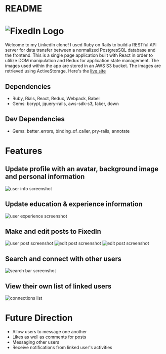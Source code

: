 # README

# ![FixedIn Logo](https://cdn.discordapp.com/attachments/896959094034948166/908732089216684052/logo.png)

Welcome to my LinkedIn clone! I used Ruby on Rails to build a RESTful API server for data transfer between a normalized PostgresSQL database and the frontend. This is a single page application built with React in order to utilize DOM manipulation and Redux for application state management. The images used within the app are stored in an AWS S3 bucket. The images are retrieved using ActiveStorage. Here's the [live site](https://fixedin.herokuapp.com/#/)

## Dependencies
- Ruby, Rials, React, Redux, Webpack, Babel
- Gems: bcrypt, jquery-rails, aws-sdk-s3, faker, down

## Dev Dependencies
- Gems: better_errors, binding_of_caller, pry-rails, annotate

# Features 
## Update profile with an avatar, background image and personal information
![user info screenshot](https://cdn.discordapp.com/attachments/896959094034948166/908726971545055232/Screenshot_144.png)
## Update education & experience information
![user experience screenshot](https://cdn.discordapp.com/attachments/896959094034948166/908727072971685968/Screenshot_144.png)
## Make and edit posts to FixedIn
![user post screenshot](https://cdn.discordapp.com/attachments/896959094034948166/908727425163223080/Screenshot_145.png)
![edit post screenshot](https://cdn.discordapp.com/attachments/896959094034948166/908727764297875506/Screenshot_146.png)
![edit post screenshot](https://cdn.discordapp.com/attachments/896959094034948166/908727950101319700/Screenshot_147.png)
## Search and connect with other users
![search bar screenshot](https://cdn.discordapp.com/attachments/896959094034948166/908728335511744542/Screenshot_148.png)
## View their own list of linked users
![connections list](https://cdn.discordapp.com/attachments/896959094034948166/908728871732539392/Screenshot_149.png)


# Future Direction 
- Allow users to message one another 
- Likes as well as comments for posts
- Messaging other users
- Receive notifications from linked user's activities

